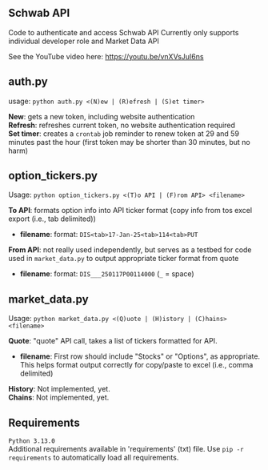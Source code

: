 ## Schwab API
Code to authenticate and access Schwab API
Currently only supports individual developer role and Market Data API

See the YouTube video here:
https://youtu.be/vnXVsJuI6ns

## auth.py  
usage: `python auth.py <(N)ew | (R)efresh | (S)et timer>`  

**New**: gets a new token, including website authentication  
**Refresh**: refreshes current token, no website authentication required  
**Set timer**: creates a `crontab` job reminder to renew token at 29 and 59 minutes past the hour (first token may be shorter than 30 minutes, but no harm)  

## option_tickers.py  
Usage: `python option_tickers.py <(T)o API | (F)rom API> <filename>`  

**To API**: formats option info into API ticker format (copy info from tos excel export (i.e., tab delimited))  
* **filename**: format: `DIS<tab>17-Jan-25<tab>114<tab>PUT`  

**From API**: not really used independently, but serves as a testbed for code used in `market_data.py` to output appropriate ticker format from quote  
* **filename**: format: `DIS___250117P00114000` (`_` = space)  

## market_data.py  
Usage: `python market_data.py <(Q)uote | (H)istory | (C)hains> <filename>`  

**Quote**: "quote" API call, takes a list of tickers formatted for API.  
* **filename**: First row should include "Stocks" or "Options", as appropriate.  This helps format output correctly for copy/paste to excel (i.e., comma delimited)  
 
**History**: Not implemented, yet.  
**Chains**: Not implemented, yet.  

## Requirements  
`Python 3.13.0`  
Additional requirements available in 'requirements' (txt) file.
Use `pip -r requirements` to automatically load all requirements.